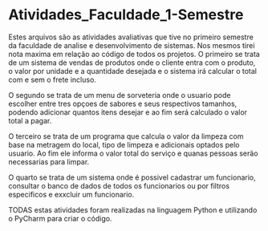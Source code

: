 # Atividades_Faculdade_1-Semestre

Estes arquivos são as atividades avaliativas que tive no primeiro semestre da faculdade de analise e desenvolvimento de sistemas.
Nos mesmos tirei nota maxima em relação ao código de todos os projetos.
O primeiro se trata de um sistema de vendas de produtos onde o cliente entra com o produto,
o valor por unidade e a quantidade desejada e o sistema irá calcular o total com e sem o frete incluso.

O segundo se trata de um menu de sorveteria onde o usuario pode escolher entre tres opçoes de sabores e seus respectivos tamanhos,
podendo adicionar quantos itens desejar e ao fim será calculado o valor total a pagar.

O terceiro se trata de um programa que calcula o valor da limpeza com base na metragem do local, tipo de limpeza e adicionais optados pelo usuario.
Ao fim ele informa o valor total do serviço e quanas pessoas serão necessarias para limpar.

O quarto se trata de um sistema onde é possivel cadastrar um funcionario, consultar o banco de dados de todos os funcionarios ou por filtros
especificos e exxcluir um funcionario.

TODAS estas atividades foram realizadas na linguagem Python e utilizando o PyCharm para criar o código.
